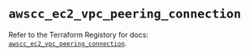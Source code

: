 # `awscc_ec2_vpc_peering_connection`

Refer to the Terraform Registory for docs: [`awscc_ec2_vpc_peering_connection`](https://registry.terraform.io/providers/hashicorp/awscc/0.70.0/docs/resources/ec2_vpc_peering_connection).
